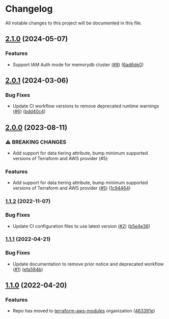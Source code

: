 # Changelog

All notable changes to this project will be documented in this file.

## [2.1.0](https://github.com/terraform-aws-modules/terraform-aws-memory-db/compare/v2.0.1...v2.1.0) (2024-05-07)


### Features

* Support IAM Auth mode for memorydb cluster ([#8](https://github.com/terraform-aws-modules/terraform-aws-memory-db/issues/8)) ([6ad6de0](https://github.com/terraform-aws-modules/terraform-aws-memory-db/commit/6ad6de024f49d24655299d567163b8109ec4d526))

## [2.0.1](https://github.com/terraform-aws-modules/terraform-aws-memory-db/compare/v2.0.0...v2.0.1) (2024-03-06)


### Bug Fixes

* Update CI workflow versions to remove deprecated runtime warnings ([#6](https://github.com/terraform-aws-modules/terraform-aws-memory-db/issues/6)) ([bdd40c4](https://github.com/terraform-aws-modules/terraform-aws-memory-db/commit/bdd40c4449e27134a5a66da46d1d24a61bb5d391))

## [2.0.0](https://github.com/terraform-aws-modules/terraform-aws-memory-db/compare/v1.1.2...v2.0.0) (2023-08-11)


### ⚠ BREAKING CHANGES

* Add support for data tiering attribute, bump minimum supported versions of Terraform and AWS provider (#5)

### Features

* Add support for data tiering attribute, bump minimum supported versions of Terraform and AWS provider ([#5](https://github.com/terraform-aws-modules/terraform-aws-memory-db/issues/5)) ([1c94464](https://github.com/terraform-aws-modules/terraform-aws-memory-db/commit/1c94464a0b18e4355988b776973f64cf6f76625a))

### [1.1.2](https://github.com/terraform-aws-modules/terraform-aws-memory-db/compare/v1.1.1...v1.1.2) (2022-11-07)


### Bug Fixes

* Update CI configuration files to use latest version ([#2](https://github.com/terraform-aws-modules/terraform-aws-memory-db/issues/2)) ([b5e4e36](https://github.com/terraform-aws-modules/terraform-aws-memory-db/commit/b5e4e36d3702772163698318ce7fe7ef7cc47668))

### [1.1.1](https://github.com/terraform-aws-modules/terraform-aws-memory-db/compare/v1.1.0...v1.1.1) (2022-04-21)


### Bug Fixes

* Update documentation to remove prior notice and deprecated workflow ([#1](https://github.com/terraform-aws-modules/terraform-aws-memory-db/issues/1)) ([efa584b](https://github.com/terraform-aws-modules/terraform-aws-memory-db/commit/efa584b61321f48d040ddf0c34b91d33e205538a))

## [1.1.0](https://github.com/clowdhaus/terraform-aws-memory-db/compare/v1.0.0...v1.1.0) (2022-04-20)


### Features

* Repo has moved to [terraform-aws-modules](https://github.com/terraform-aws-modules/terraform-aws-memory-db) organization ([463391e](https://github.com/clowdhaus/terraform-aws-memory-db/commit/463391e34a26b907dab03e8b7ae5b76eafda235f))
